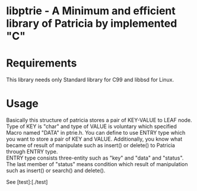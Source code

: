# libptrie - A Minimum and efficient library of Patricia by implemented "C"

# Requirements
This library needs only Standard library for C99 and libbsd for Linux.

# Usage
Basically this structure of patricia stores a pair of KEY-VALUE to LEAF node.
Type of KEY is "char" and type of VALUE is voluntary which specified  Macro named "DATA" in ptrie.h.
You can define to use ENTRY type which you want to store a pair of KEY and VALUE.
Additionally, you know what became of result of manipulate such as insert() or delete() to Patricia through ENTRY type.  
ENTRY type consists three-entity such as "key" and "data" and "status".
The last member of "status" means condition which result of manipulation such as insert() or search() and delete().

See [test]:[./test]

